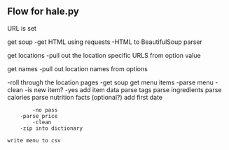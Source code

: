 ## Flow for hale.py

URL is set

get soup
    -get HTML using requests
    -HTML to BeautifulSoup parser

get locations
    -pull out the location specific URLS from option value

get names
    -pull out location names from options

-roll through the location pages
    -get soup
    get menu items
        -parse menu
            -clean
        -is new item?
            -yes add item data
                parse tags
                parse ingredients
                parse calories
                parse nutrition facts (optional?)
                add first date

            -no pass
        -parse price
            -clean
        -zip into dictionary

    write menu to csv
